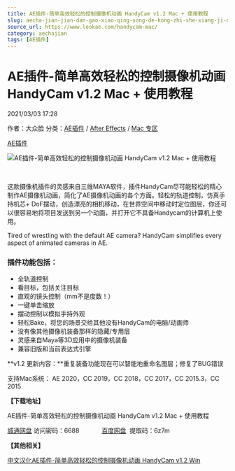 ```yaml
---
title: AE插件-简单高效轻松的控制摄像机动画 HandyCam v1.2 Mac + 使用教程
slug: aecha-jian-jian-dan-gao-xiao-qing-song-de-kong-zhi-she-xiang-ji-dong-hua-handycam-v1-2-mac-shi-yong-jiao-cheng
source_url: https://www.lookae.com/handycam-mac/
category: aechajian
tags: [AE插件]
---
```

# AE插件-简单高效轻松的控制摄像机动画 HandyCam v1.2 Mac + 使用教程

2021/03/03 17:28

作者：大众脸
分类：[AE插件](https://www.lookae.com/after-effects/aechajian/) / [After Effects](https://www.lookae.com/after-effects/) / [Mac 专区](https://www.lookae.com/mac-osx/)

[AE插件](https://www.lookae.com/tag/ae%e6%8f%92%e4%bb%b6/)

![AE插件-简单高效轻松的控制摄像机动画 HandyCam v1.2 Mac + 使用教程](https://www.lookae.com/wp-content/uploads/2019/07/HandyCam.jpg "AE插件-简单高效轻松的控制摄像机动画 HandyCam v1.2 Mac + 使用教程-LookAE.com")

﻿

这款摄像机插件的灵感来自三维MAYA软件，插件HandyCam尽可能轻松的精心制作AE摄像机动画，简化了AE摄像机动画的各个方面。轻松的轨道控制，仿真手持机芯+ DoF摆动，创造漂亮的相机移动，在世界空间中移动时定位图层，你还可以很容易地将项目发送到另一个动画，并打开它不具备Handycam的计算机上使用。

Tired of wrestling with the default AE camera? HandyCam simplifies every aspect of animated cameras in AE.

### 插件功能包括：

* 全轨道控制
* 看目标，包括关注目标
* 直观的镜头控制（mm不是度数！）
* 一键单击缩放
* 摆动控制以模拟手持外观
* 轻松Bake，将您的场景交给其他没有HandyCam的电脑/动画师
* 没有像其他摄像机装备那样的隐藏/专用层
* 灵感来自Maya等3D应用中的摄像机装备
* 兼容旧版和当前表达式引擎

**v1.2 更新内容：**重复装备功能现在可以智能地重命名图层；修复了BUG错误

支持Mac系统： AE 2020，CC 2019，CC 2018，CC 2017，CC 2015.3，CC 2015

**【下载地址】**

AE插件-简单高效轻松的控制摄像机动画 HandyCam v1.2 Mac + 使用教程

[城通网盘](https://089u.com/f/680462-484498245-b2c17b) 访问密码：6688             [百度网盘](https://pan.baidu.com/s/1EP3w3F90a8qepHF00OZzNA)  提取码：6z7m

**【其他相关】**

[中文汉化AE插件-简单高效轻松的控制摄像机动画 HandyCam v1.2 Win](https://www.lookae.com/handycam-12/)
